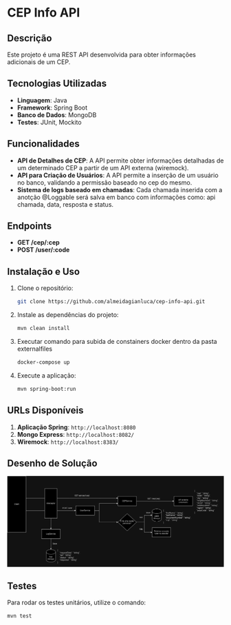 # CEP Info API
## Descrição

Este projeto é uma REST API desenvolvida para obter informações adicionais de um CEP.

## Tecnologias Utilizadas

- **Linguagem**: Java
- **Framework**: Spring Boot
- **Banco de Dados**: MongoDB
- **Testes**: JUnit, Mockito

## Funcionalidades

- **API de Detalhes de CEP**: A API permite obter informações detalhadas de um determinado CEP a partir de um API externa (wiremock).
- **API para Criação de Usuários**: A API permite a inserção de um usuário no banco, validando a permissão baseado no cep do mesmo.
- **Sistema de logs baseado em chamadas**: Cada chamada inserida com a anotção @Loggable será salva em banco com informações como: api chamada, data, resposta e status.

## Endpoints

- **GET /cep/:cep**
- **POST /user/:code**


## Instalação e Uso

1. Clone o repositório:
    ```bash
    git clone https://github.com/almeidagianluca/cep-info-api.git
    ```

2. Instale as dependências do projeto:
    ```bash
    mvn clean install
    ```

3. Executar comando para subida de constainers docker dentro da pasta externalfiles
    ```bash
    docker-compose up
    ```


4. Execute a aplicação:
    ```bash
    mvn spring-boot:run
    ```

## URLs Disponíveis

1. **Aplicação Spring**: `http://localhost:8080`
2. **Mongo Express**: `http://localhost:8082/`
3. **Wiremock**: `http://localhost:8383/`

## Desenho de Solução

![Solution design](solution-design.png)

## Testes

Para rodar os testes unitários, utilize o comando:
```bash
mvn test
```



